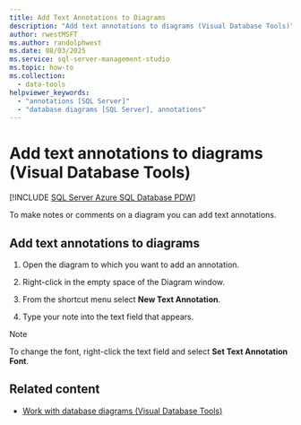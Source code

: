 ```yaml
---
title: Add Text Annotations to Diagrams
description: "Add text annotations to diagrams (Visual Database Tools)"
author: rwestMSFT
ms.author: randolphwest
ms.date: 08/03/2025
ms.service: sql-server-management-studio
ms.topic: how-to
ms.collection:
  - data-tools
helpviewer_keywords:
  - "annotations [SQL Server]"
  - "database diagrams [SQL Server], annotations"
---
```


# Add text annotations to diagrams (Visual Database Tools)

[!INCLUDE [SQL Server Azure SQL Database PDW](../includes/applies-to-version/sql-asdb-asdbmi-pdw.md)]

To make notes or comments on a diagram you can add text annotations.

## Add text annotations to diagrams

1. Open the diagram to which you want to add an annotation.

1. Right-click in the empty space of the Diagram window.

1. From the shortcut menu select **New Text Annotation**.

1. Type your note into the text field that appears.

> [!NOTE]  
> To change the font, right-click the text field and select **Set Text Annotation Font**.

## Related content

- [Work with database diagrams (Visual Database Tools)](work-with-database-diagrams-visual-database-tools.md)
